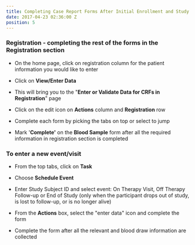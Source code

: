 ```yaml
---
title: Completing Case Report Forms After Initial Enrollment and Study Blood Draw
date: 2017-04-23 02:36:00 Z
position: 5
---
```


### Registration - completing the rest of the forms in the Registration section

* On the home page, click on registration column for the patient information you would like to enter

* Click on **View/Enter Data**

* This will bring you to the "**Enter or Validate Data for CRFs in Registration**" page

* Click on the edit icon on **Actions** column and **Registration** row

* Complete each form by picking the tabs on top or select to jump

* Mark '**Complete'** on the **Blood Sample** form after all the required information in registration section is completed

### To enter a new event/visit

* From the top tabs, click on **Task**

* Choose **Schedule Event**

* Enter Study Subject ID and select event: On Therapy Visit, Off Therapy Follow-up or End of Study (only when the participant drops out of study, is lost to follow-up, or is no longer alive)

* From the **Actions** box, select the "enter data" icon and complete the form

* Complete the form after all the relevant and blood draw information are collected
